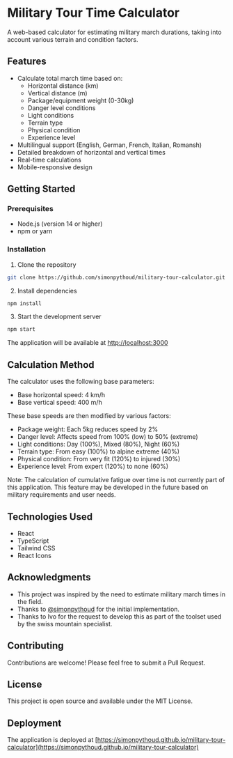 # Military Tour Time Calculator

A web-based calculator for estimating military march durations, taking into account various terrain and condition factors.

## Features

- Calculate total march time based on:
  - Horizontal distance (km)
  - Vertical distance (m)
  - Package/equipment weight (0-30kg)
  - Danger level conditions
  - Light conditions
  - Terrain type
  - Physical condition
  - Experience level
- Multilingual support (English, German, French, Italian, Romansh)
- Detailed breakdown of horizontal and vertical times
- Real-time calculations
- Mobile-responsive design

## Getting Started

### Prerequisites

- Node.js (version 14 or higher)
- npm or yarn

### Installation

1. Clone the repository

```bash
git clone https://github.com/simonpythoud/military-tour-calculator.git
```

2. Install dependencies

```bash
npm install
```

3. Start the development server

```bash
npm start
```


The application will be available at [http://localhost:3000](http://localhost:3000)

## Calculation Method

The calculator uses the following base parameters:
- Base horizontal speed: 4 km/h
- Base vertical speed: 400 m/h

These base speeds are then modified by various factors:
- Package weight: Each 5kg reduces speed by 2%
- Danger level: Affects speed from 100% (low) to 50% (extreme)
- Light conditions: Day (100%), Mixed (80%), Night (60%)
- Terrain type: From easy (100%) to alpine extreme (40%)
- Physical condition: From very fit (120%) to injured (30%)
- Experience level: From expert (120%) to none (60%)

Note: The calculation of cumulative fatigue over time is not currently part of this application. This feature may be developed in the future based on military requirements and user needs.

## Technologies Used

- React
- TypeScript
- Tailwind CSS
- React Icons

## Acknowledgments

- This project was inspired by the need to estimate military march times in the field.
- Thanks to [@simonpythoud](https://github.com/simonpythoud) for the initial implementation.
- Thanks to Ivo for the request to develop this as part of the toolset used by the swiss mountain specialist.

## Contributing

Contributions are welcome! Please feel free to submit a Pull Request.

## License

This project is open source and available under the MIT License.

## Deployment

The application is deployed at [https://simonpythoud.github.io/military-tour-calculator](https://simonpythoud.github.io/military-tour-calculator)


